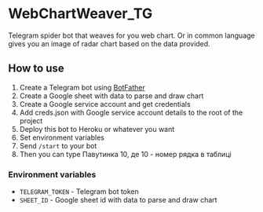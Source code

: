 # WebChartWeaver_TG
Telegram spider bot that weaves for you web chart. 
Or in common language gives you an image of radar chart based on the data provided.

## How to use
1. Create a Telegram bot using [BotFather](https://t.me/BotFather)
2. Create a Google sheet with data to parse and draw chart
3. Create a Google service account and get credentials
4. Add creds.json with Google service account details to the root of the project
5. Deploy this bot to Heroku or whatever you want
6. Set environment variables
7. Send `/start` to your bot
8. Then you can type Павутинка 10, де 10 - номер рядка в таблиці

### Environment variables
* `TELEGRAM_TOKEN` - Telegram bot token
* `SHEET_ID` - Google sheet id with data to parse and draw chart

